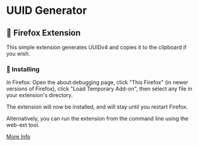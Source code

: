 # UUID Generator
## 🦊 Firefox Extension

This simple extension generates UUIDv4 and copies it to the clipboard if you wish.

### 🚀 Installing

In Firefox: Open the about:debugging page, click "This Firefox" (in newer versions of Firefox), click "Load Temporary Add-on", then select any file in your extension's directory.

The extension will now be installed, and will stay until you restart Firefox.

Alternatively, you can run the extension from the command line using the web-ext tool.

[More Info](https://developer.mozilla.org/en-US/docs/Mozilla/Add-ons/WebExtensions/Your_first_WebExtension#installing
)

